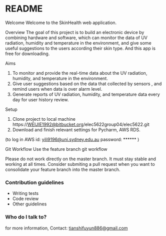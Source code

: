 # README #

Welcome
Welcome to the SkinHealth web application.

Overview
The goal of this project is to build an electronic device by combining hardware and software, which can monitor the data of UV radiation, humidity and temperature in the environment, and give some useful suggestions to the users according their skin type. And this app is free for downloading.

Aims   
1. To monitor and provide the real-time data about the UV radiation, humidity, and temperature in the environment.   
2. Give user suggestions based on the data that collected by sensors , and remind users when data is over alarm level.   
3. Generate reports of UV radiation, humidity, and temperature data every day for user history review.  

Setup   
1. Clone project to local machine https://WEIJIE1992@bitbucket.org/elec5622group04/elec5622.git
2. Download and finish relevant settings for Pycharm, AWS RDS.

(to log in AWS id: yili9196@uni.sydney.edu.au  password: ****** )

Git Workflow
Use the feature branch git workflow

Please do not work directly on the master branch. It must stay stable and working at all times. Consider submiting a pull request when you want to consolidate your feature branch into the master branch.


### Contribution guidelines ###

* Writing tests
* Code review
* Other guidelines

### Who do I talk to? ###

for more information, Contact: tianshifuyun886@gmail.com
